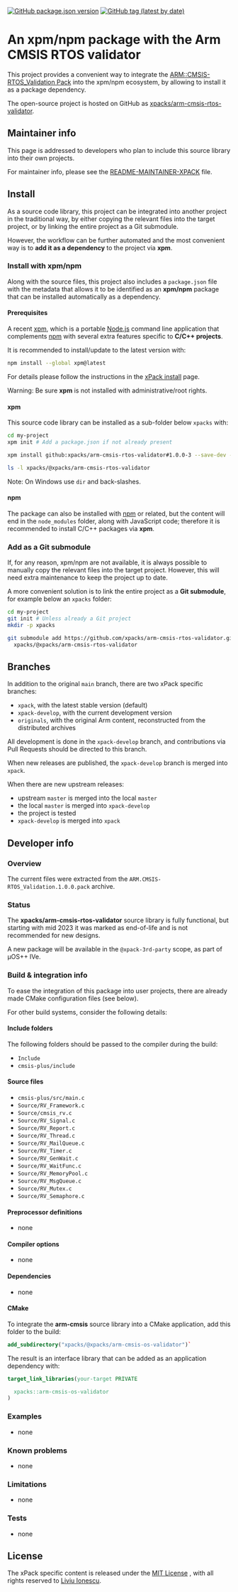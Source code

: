[![GitHub package.json version](https://img.shields.io/github/package-json/v/xpacks/arm-cmsis-rtos-validator)](https://github.com/xpacks/arm-cmsis-rtos-validator/blob/xpack/package.json)
[![GitHub tag (latest by date)](https://img.shields.io/github/v/tag/xpacks/arm-cmsis-rtos-validator)](https://github.com/xpacks/arm-cmsis-rtos-validator/tags/)

# An xpm/npm package with the Arm CMSIS RTOS validator

This project provides a convenient way to integrate the
[ARM::CMSIS-RTOS_Validation Pack](https://arm-software.github.io/CMSIS_5/RTOS/html/rtosValidation.html)
into the xpm/npm ecosystem, by allowing to install it as a package dependency.

The open-source project is hosted on GitHub as
[xpacks/arm-cmsis-rtos-validator](https://github.com/xpacks/arm-cmsis-rtos-validator).

## Maintainer info

This page is addressed to developers who plan to include this source
library into their own projects.

For maintainer info, please see the
[README-MAINTAINER-XPACK](README-MAINTAINER-XPACK.md) file.

## Install

As a source code library, this project can be integrated into another project
in the traditional way,
by either copying the relevant files into the target project, or by linking
the entire project as a Git submodule.

However, the workflow can be further automated and the most convenient way is
to **add it as a dependency** to the project via **xpm**.

### Install with xpm/npm

Along with the source files, this project also includes a
`package.json` file with the metadata that allows it to be identified as an
**xpm/npm** package that can be installed automatically as a dependency.

#### Prerequisites

A recent [xpm](https://xpack.github.io/xpm/),
which is a portable [Node.js](https://nodejs.org/) command line application
that complements [npm](https://docs.npmjs.com)
with several extra features specific to
**C/C++ projects**.

It is recommended to install/update to the latest version with:

```sh
npm install --global xpm@latest
```

For details please follow the instructions in the
[xPack install](https://xpack.github.io/install/) page.

Warning: Be sure **xpm** is not installed with administrative/root rights.

#### xpm

This source code library can be installed as a sub-folder below `xpacks` with:

```sh
cd my-project
xpm init # Add a package.json if not already present

xpm install github:xpacks/arm-cmsis-rtos-validator#1.0.0-3 --save-dev --copy

ls -l xpacks/@xpacks/arm-cmsis-rtos-validator
```

Note: On Windows use `dir` and back-slashes.

#### npm

The package can also be installed with [npm](https://docs.npmjs.com)
or related, but the content will end in the `node_modules` folder,
along with JavaScript code;
therefore it is recommended to install C/C++ packages via **xpm**.

### Add as a Git submodule

If, for any reason, xpm/npm are not available, it is always possible
to manually copy the relevant files into the target
project. However, this will need extra maintenance to keep the
project up to date.

A more convenient
solution is to link the entire project as a **Git submodule**,
for example below an `xpacks` folder:

```sh
cd my-project
git init # Unless already a Git project
mkdir -p xpacks

git submodule add https://github.com/xpacks/arm-cmsis-rtos-validator.git \
  xpacks/@xpacks/arm-cmsis-rtos-validator
```

## Branches

In addition to the original `main` branch, there are two
xPack specific branches:

- `xpack`, with the latest stable version (default)
- `xpack-develop`, with the current development version
- `originals`, with the original Arm content, reconstructed
  from the distributed archives

All development is done in the `xpack-develop` branch, and contributions via
Pull Requests should be directed to this branch.

When new releases are published, the `xpack-develop` branch is merged
into `xpack`.

When there are new upstream releases:

- upstream `master` is merged into the local `master`
- the local `master` is merged into `xpack-develop`
- the project is tested
- `xpack-develop` is merged into `xpack`

## Developer info

### Overview

The current files were extracted from the
`ARM.CMSIS-RTOS_Validation.1.0.0.pack` archive.

### Status

The **xpacks/arm-cmsis-rtos-validator** source library is fully functional,
but starting with mid 2023 it was marked as end-of-life and
is not recommended for new designs.

A new package will be available in the `@xpack-3rd-party` scope,
as part of µOS++ IVe.

### Build & integration info

To ease the integration of this package into user projects, there
are already made CMake configuration files (see below).

For other build systems, consider the following details:

#### Include folders

The following folders should be passed to the compiler during the build:

- `Include`
- `cmsis-plus/include`

#### Source files

- `cmsis-plus/src/main.c`
- `Source/RV_Framework.c`
- `Source/cmsis_rv.c`
- `Source/RV_Signal.c`
- `Source/RV_Report.c`
- `Source/RV_Thread.c`
- `Source/RV_MailQueue.c`
- `Source/RV_Timer.c`
- `Source/RV_GenWait.c`
- `Source/RV_WaitFunc.c`
- `Source/RV_MemoryPool.c`
- `Source/RV_MsgQueue.c`
- `Source/RV_Mutex.c`
- `Source/RV_Semaphore.c`

#### Preprocessor definitions

- none

#### Compiler options

- none

#### Dependencies

- none

#### CMake

To integrate the **arm-cmsis** source library
into a CMake application,
add this folder to the build:

```cmake
add_subdirectory("xpacks/@xpacks/arm-cmsis-os-validator")`
```

The result is an interface library that can be added as an application
dependency with:

```cmake
target_link_libraries(your-target PRIVATE

  xpacks::arm-cmsis-os-validator
)
```

### Examples

- none

### Known problems

- none

### Limitations

- none

### Tests

- none

## License

The xPack specific content is released under the
[MIT License](https://opensource.org/licenses/mit/)
,
with all rights reserved to
[Liviu Ionescu](https://github.com/ilg-ul).
